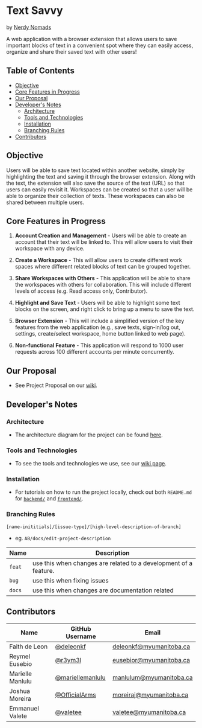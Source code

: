 # Text Savvy

by [Nerdy Nomads](https://github.com/NerdyNomads)

A web application with a browser extension that allows users to save important blocks of text in a convenient spot where they can easily access, organize and share their saved text with other users!

## Table of Contents

- [Objective](#objective)
- [Core Features in Progress](#core-features-in-progress)
- [Our Proposal](#our-proposal)
- [Developer's Notes](#developers-notes)
  - [Architecture](#architecture)
  - [Tools and Technologies](#tools-and-technologies)
  - [Installation](#installation)
  - [Branching Rules](#branching-rules)
- [Contributors](#contributors)

## Objective

Users will be able to save text located within another website, simply by highlighting the text and saving it through the browser extension. Along with the text, the extension will also save the source of the text (URL) so that users can easily revisit it. Workspaces can be created so that a user will be able to organize their collection of texts. These workspaces can also be shared between multiple users.

## Core Features in Progress

1. **Account Creation and Management** - Users will be able to create an account that their text will be linked to. This will allow users to visit their workspace with any device.

2. **Create a Workspace** - This will allow users to create different work spaces where different related blocks of text can be grouped together.

3. **Share Workspaces with Others** - This application will be able to share the workspaces with others for collaboration. This will include different levels of access (e.g. Read access only, Contributor).

4. **Highlight and Save Text** - Users will be able to highlight some text blocks on the screen, and right click to bring up a menu to save the text.

5. **Browser Extension** - This will include a simplified version of the key features from the web application (e.g., save texts, sign-in/log out, settings, create/select workspace, home button linked to web page).

6. **Non-functional Feature** - This application will respond to 1000 user requests across 100 different accounts per minute concurrently.

## Our Proposal

- See Project Proposal on our [wiki](https://github.com/NerdyNomads/COMP4350-Project/wiki/Project-Proposal).

## Developer's Notes

### Architecture

- The architecture diagram for the project can be found [here](https://github.com/NerdyNomads/COMP4350-Project/blob/develop/COMP_4350_Architecture.png).

### Tools and Technologies

- To see the tools and technologies we use, see our [wiki page](https://github.com/NerdyNomads/COMP4350-Project/wiki/Project-Proposal#technologies).

### Installation

- For tutorials on how to run the project locally, check out both `README.md` for [`backend/`](/back-end/README.md) and [`frontend/`](/front-end/README.md).

### Branching Rules

```
[name-inititials]/[issue-type]/[high-level-description-of-branch]
```

- eg. `AB/docs/edit-project-description`

| Name   | Description                                                      |
| ------ | ---------------------------------------------------------------- |
| `feat` | use this when changes are related to a development of a feature. |
| `bug`  | use this when fixing issues                                      |
| `docs` | use this when changes are documentation related                  |

## Contributors

| Name             | GitHub Username                                        | Email                   |
| ---------------- | ------------------------------------------------------ | ----------------------- |
| Faith de Leon    | [@deleonkf](https://github.com/deleonkf)               | deleonkf@myumanitoba.ca |
| Reymel Eusebio   | [@r3ym3l](https://github.com/r3ym3l)                   | eusebior@myumanitoba.ca |
| Marielle Manlulu | [@mariellemanlulu](https://github.com/mariellemanlulu) | manlulum@myumanitoba.ca |
| Joshua Moreira   | [@OfficialArms](https://github.com/OfficialArms)       | moreiraj@myumanitoba.ca |
| Emmanuel Valete  | [@valetee](https://github.com/valetee)                 | valetee@myumanitoba.ca  |

